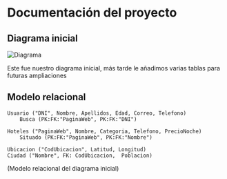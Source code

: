 # Documentación del proyecto

## Diagrama inicial
![Diagrama](https://user-images.githubusercontent.com/97508353/156740718-3e1ee025-85cc-44f4-9042-cb016600006b.png)

Este fue nuestro diagrama inicial, más tarde le añadimos varias tablas para futuras ampliaciones

## Modelo relacional

```
Usuario ("DNI", Nombre, Apellidos, Edad, Correo, Telefono)
	Busca (PK:FK:"PaginaWeb", PK:FK:"DNI")

Hoteles ("PaginaWeb", Nombre, Categoria, Telefono, PrecioNoche)
	Situado (PK:FK:"PaginaWeb", PK:FK:"Nombre")

Ubicacion ("CodUbicacion", Latitud, Longitud)	
Ciudad ("Nombre", FK: CodUbicacion,  Poblacion)
```
(Modelo relacional del diagrama inicial)
